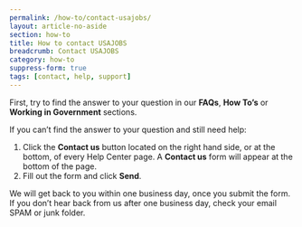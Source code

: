 ```yaml
---
permalink: /how-to/contact-usajobs/
layout: article-no-aside
section: how-to
title: How to contact USAJOBS
breadcrumb: Contact USAJOBS
category: how-to
suppress-form: true
tags: [contact, help, support]
---
```


First, try to find the answer to your question in our **FAQs**, **How To’s** or **Working in Government** sections. 

If you can’t find the answer to your question and still need help:

1.	Click the **Contact us** button located on the right hand side, or at the bottom, of every Help Center page. A **Contact us** form will appear at the bottom of the page.
2.	Fill out the form and click **Send**.

We will get back to you within one business day, once you submit the form. If you don’t hear back from us after one business day, check your email SPAM or junk folder. 

